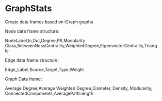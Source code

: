 # GraphStats
Create data frames based on iGraph graphs

Node data frame structure: 

NodeLabel,In,Out,Degree,PR,Modularity Class,BetweenNessCentrality,WeightedDegree,EigenvectorCentrality,Triangle

Edge data frame structure: 

Edge_Label,Source,Target,Type,Weight

Graph Data frame: 

Average Degree,Average Weighted Degree,Diameter, Density, Modularity, ConnectedComponents,AveragePathLength
